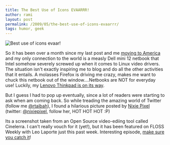 ```yaml
---
title: The Best Use of Icons EVAARRR!
author: rami
layout: post
permalink: /2009/05/the-best-use-of-icons-evaarrr/
tags: humor, geek
---
```


![Best use of icons evaar!]({filename}/images/best-use-of-icons-evarr.jpg)

So it has been over a month since my last post and me [moving to America]({filename}/blog/2009-04-14-big-changes-for-royal-linuxing-and-me.markdown) and my only connection to the world is a measly Dell mini 12 netbook that Intel somehow severely screwed up when it comes to Linux video drivers. The situation isn't exactly inspiring me to blog and do all the other activities that it entails. A molasses Firefox is driving me crazy, makes me want to chuck this netbook out of the window....Netbooks are NOT for everyday use! Luckily, my [Lenovo Thinkpad is on its way](http://shop.lenovo.com/SEUILibrary/controller/e/web/LenovoPortal/en_US/systemconfig.runtime.workflow:LoadRuntimeTree?sb=:00000025:00001CC8:&smid=0A759CA6FAC74C46BC91C724ECD09BA7).

But I guess I had to pop up eventually, since a lot of readers were starting to ask when am coming back.
So while treading the amazing world of Twitter (follow me [@rtaibah](http://twitter.com/rtaibah)), I found a hilarious picture posted by [Nixie Pixel ](http://www.nixiepixel.com/blog//)(twitter: [@nixiepixel](http://www.twitter.com/nixiepixel), follow her, HOT HOT HOT :P)



Its a screenshot taken from an Open Source video-ediing tool called Cinelerra. I can't really vouch for it (yet!), but it has been featured on FLOSS Weekly with Leo Laporte just this past week. Interesting episode, [make sure you catch it](http://twit.tv/floss68)!
